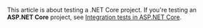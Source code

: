 This article is about testing a .NET Core project. If you're testing an **ASP.NET Core** project, see [Integration tests in ASP.NET Core](/aspnet/core/test/integration-tests?view=aspnetcore-2.2#test-app-prerequisites).